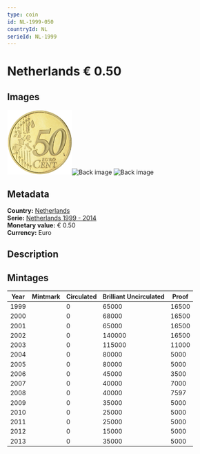 ```yaml
---
type: coin
id: NL-1999-050
countryId: NL
serieId: NL-1999
---
```


# Netherlands € 0.50

## Images

<img src="../../../img/common-2002-050.png" height="150" alt="Front image"><img src="img/netherlands-1999-050.png" height="150" alt="Back image">     ![Back image]()

## Metadata

**Country:** [Netherlands](../index.md)\
**Serie:** [Netherlands 1999 - 2014](index.md)\
**Monetary value:** € 0.50\
**Currency:** Euro

## Description


## Mintages

| Year | Mintmark | Circulated | Brilliant Uncirculated | Proof |
| ---- | -------- | ---------- | ---------------------- | ----- |
| 1999 |  | 0| 65000 | 16500 |
| 2000 |  | 0| 68000 | 16500 |
| 2001 |  | 0| 65000 | 16500 |
| 2002 |  | 0| 140000 | 16500 |
| 2003 |  | 0| 115000 | 11000 |
| 2004 |  | 0| 80000 | 5000 |
| 2005 |  | 0| 80000 | 5000 |
| 2006 |  | 0| 45000 | 3500 |
| 2007 |  | 0| 40000 | 7000 |
| 2008 |  | 0| 40000 | 7597 |
| 2009 |  | 0| 35000 | 5000 |
| 2010 |  | 0| 25000 | 5000 |
| 2011 |  | 0| 25000 | 5000 |
| 2012 |  | 0| 15000 | 5000 |
| 2013 |  | 0| 35000 | 5000 |
